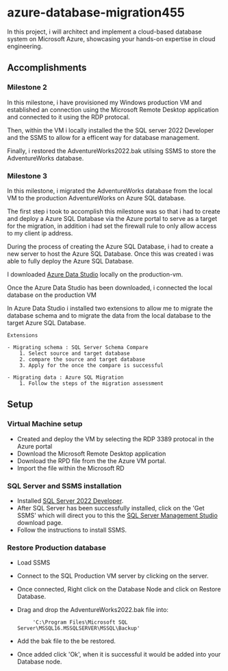 # azure-database-migration455

In this project, i will architect and implement a cloud-based database system on Microsoft Azure, showcasing your hands-on expertise in cloud engineering.

## Accomplishments

### Milestone 2

In this milestone, i have provisioned my Windows production VM and established an connection using the Microsoft Remote Desktop application and connected to it using the RDP protocal.

Then, within the VM i locally installed the the SQL server 2022 Developer and the SSMS to allow for a efficent way for database management.

Finally, i restored the AdventureWorks2022.bak utilsing SSMS to store the AdventureWorks database.

### Milestone 3

In this milestone, i migrated the AdventureWorks database from the local VM to the production AdventureWorks on Azure SQL database.

The first step i took to accomplish this milestone was so that i had to create and deploy a Azure SQL Database via the Azure portal to serve as a target for the migration, in addition i had set the firewall rule to only allow access to my client ip address.

During the process of creating the Azure SQL Database, i had to create a new server to host the Azure SQL Database. Once this was created i was able to fully deploy the Azure SQL Database.

I downloaded [Azure Data Studio](https://azure.microsoft.com/en-gb/products/data-studio) locally on the production-vm.

Once the Azure Data Studio has been downloaded, i connected the local database on the production VM

In Azure Data Studio i installed two extensions to allow me to migrate the database schema and to migrate the data from the local database to the target Azure SQL Database.

    Extensions

    - Migrating schema : SQL Server Schema Compare
        1. Select source and target database
        2. compare the source and target database
        3. Apply for the once the compare is successful

    - Migrating data : Azure SQL Migration
        1. Follow the steps of the migration assessment


## Setup

### Virtual Machine setup

- Created and deploy the VM by selecting the RDP 3389 protocal in the Azure portal
- Download the Microsoft Remote Desktop application
- Download the RPD file from the the Azure VM portal.
- Import the file within the Microsoft RD

### SQL Server and SSMS installation

- Installed [SQL Server 2022 Developer](https://go.microsoft.com/fwlink/p/?linkid=2215158&clcid=0x809&culture=en-gb&country=gb).
- After SQL Server has been successfully installed, click on the 'Get SSMS' which will direct you to this the [SQL Server Management Studio](https://learn.microsoft.com/en-us/sql/ssms/download-sql-server-management-studio-ssms?view=sql-server-ver16) download page.
- Follow the instructions to install SSMS.

### Restore Production database

- Load SSMS
- Connect to the SQL Production VM server by clicking on the server.
- Once connected, Right click on the Database Node and click on Restore Database.
- Drag and drop the AdventureWorks2022.bak file into:

           'C:\Program Files\Microsoft SQL Server\MSSQL16.MSSQLSERVER\MSSQL\Backup'

- Add the bak file to the be restored.
- Once added click 'Ok', when it is successful it would be added into your Database node.
